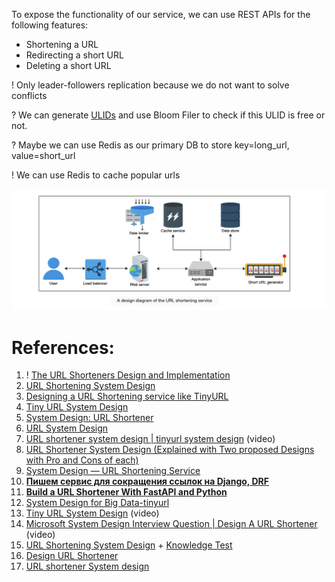 To expose the functionality of our service, we can use REST APIs for the following features:
- Shortening a URL
- Redirecting a short URL
- Deleting a short URL

! Only leader-followers replication because we do not want to solve conflicts

? We can generate [ULIDs](https://victoryosayi.medium.com/ulid-universally-unique-lexicographically-sortable-identifier-d75c253bc6a8) and use Bloom Filer to check if this ULID is free or not.

? Maybe we can use Redis as our primary DB to store key=long_url, value=short_url

! We can use Redis to cache popular urls

![](../../../_Attachments/Pasted%20image%2020240128144745.png)


# References:

1. ! [The URL Shorteners Design and Implementation](https://jinlow.medium.com/the-url-shorteners-design-and-implementation-edd4e55c8d65)
2. [URL Shortening System Design](https://systemdesign.one/url-shortening-system-design/)
3. [Designing a URL Shortening service like TinyURL](https://medium.com/@sandeep4.verma/system-design-scalable-url-shortener-service-like-tinyurl-106f30f23a82)
4. [Tiny URL System Design](https://nikhilgupta1.medium.com/tiny-url-system-design-846a66c7f9d3)
5. [System Design: URL Shortener](https://medium.com/@the.york.wei/system-design-url-shortener-1de7acb82612)
6. [URL System Design](https://medium.com/@karan99/system-design-url-shortener-c7bd9e35a0f1)
7. [URL shortener system design | tinyurl system design](https://www.youtube.com/watch?v=JQDHz72OA3c&list=PLkQkbY7JNJuBoTemzQfjym0sqbOHt5fnV&index=4) (video)
8. [URL Shortener System Design (Explained with Two proposed Designs with Pro and Cons of each)](https://www.youtube.com/watch?v=5uX3rDRaHXw&list=PLQnljOFTspQXSevtRqvMNycWfHM7cXc3d&index=1)
9. [System Design — URL Shortening Service](https://medium.com/@anuupadhyay1994/system-design-url-shortening-service-7df292a44f09)
10. [**Пишем сервис для сокращения ссылок на Django, DRF**](https://habr.com/ru/articles/718800/)
11. **[Build a URL Shortener With FastAPI and Python](https://realpython.com/build-a-python-url-shortener-with-fastapi/)**
12. [System Design for Big Data-tinyurl](http://n00tc0d3r.blogspot.com/)
13. [Tiny URL System Design](https://www.youtube.com/watch?v=AVztRY77xxA) (video)
14. [Microsoft System Design Interview Question | Design A URL Shortener](https://www.youtube.com/watch?v=1uEN6zbmmO0&list=PLOAph0xkZvSuqy8yq_0D6NEABhmSTRYrN&index=1) (video)
15. [URL Shortening System Design](https://medium.com/nerd-for-tech/url-shortening-system-design-88cd005604b4) + [Knowledge Test](https://medium.com/nerd-for-tech/knowledge-test-url-shortening-system-design-ad80b7e3073f)
16. [Design URL Shortener](https://medium.com/@samjingwen/design-url-shortener-de7214ecea3)
17. [URL shortener System design](https://medium.com/@narengowda/url-shortener-system-design-3db520939a1c)